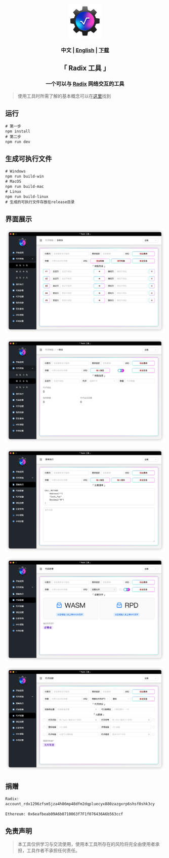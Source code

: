 <div align="center">
    <img src="public/electron.png" alt="icon" width="106">
</div>

<h3 align="center">中文 | <a href="README.md">English</a> | <a href="https://github.com/atlantis-l/Radix-Desktop-Tool/releases">下载</a></h3>

<h2 align="center">「 Radix 工具 」</h2>

<h3 align="center">
    一个可以与 <a href="https://www.radixdlt.com/">Radix</a> 网络交互的工具
</h3>

> 使用工具时所需了解的基本概念可以在[这里](https://docs.radixdlt.com/)找到

## 运行

```shell
# 第一步
npm install
# 第二步
npm run dev
```

## 生成可执行文件

```shell
# Windows
npm run build-win
# MacOS
npm run build-mac
# Linux
npm run build-linux
# 生成的可执行文件存放在release目录
```

## 界面展示

![1](public/screenshots/zh/1.png)

![2](public/screenshots/zh/2.png)

![3](public/screenshots/zh/3.png)

![4](public/screenshots/zh/4.png)

![5](public/screenshots/zh/5.png)

## 捐赠

```shell
Radix: account_rdx1296zfsm5jza4h86mp48dfm2dqpluecyx880zazgxrp6shsf0shk3cy

Ethereum: 0x6eafbeab09A6b0710063f7F1f076436A6b563ccf
```

## 免责声明

> 本工具仅供学习与交流使用，使用本工具所存在的风险将完全由使用者承担，工具作者不承担任何责任。

